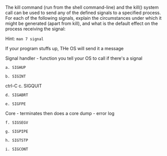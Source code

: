 The kill command (run from the shell command-line) and the kill() system call can be used to send any of the defined signals to a specified process. For each of the following signals, explain the circumstances under which it might be generated (apart from kill), and what is the default effect on the process receiving the signal:

Hint: `man 7 signal`

If your program stuffs up,
THe OS will send it a message

Signal handler - function you tell your OS to call if there's a signal

    a. SIGHUP

    b. SIGINT
ctrl-C
    c. SIGQUIT

    d. SIGABRT

    e. SIGFPE
Core - terminates then does a core dump - error log

    f. SIGSEGV

    g. SIGPIPE

    h. SIGTSTP

    i. SIGCONT
